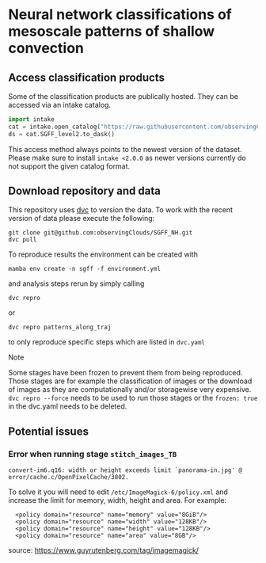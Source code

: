 # Neural network classifications of mesoscale patterns of shallow convection

## Access classification products
Some of the classification products are publically hosted. They can be accessed via an intake catalog.

```python
import intake
cat = intake.open_catalog("https://raw.githubusercontent.com/observingClouds/SGFF_NH/main/catalog/catalog.yml")
ds = cat.SGFF_level2.to_dask()
```

This access method always points to the newest version of the dataset. Please make sure to install `intake <2.0.0` as newer versions currently do not support the given catalog format.

## Download repository and data

This repository uses [dvc](dvc.org) to version the data. To work with the recent version of data please execute the following:
```shell
git clone git@github.com:observingClouds/SGFF_NH.git
dvc pull
```

To reproduce results the environment can be created with
```
mamba env create -n sgff -f environment.yml
```
and analysis steps rerun by simply calling
```
dvc repro
```
or
```
dvc repro patterns_along_traj
```
to only reproduce specific steps which are listed in `dvc.yaml`

> [!NOTE]
> Some stages have been frozen to prevent them from being reproduced. Those stages are for example the classification of images or the download of images as they are computationally and/or storagewise very expensive. `dvc repro --force` needs to be used to run those stages or the `frozen: true` in the dvc.yaml needs to be deleted.


## Potential issues

### Error when running stage `stitch_images_TB`

```
convert-im6.q16: width or height exceeds limit `panorama-in.jpg' @ error/cache.c/OpenPixelCache/3802.
```

To solve it you will need to edit `/etc/ImageMagick-6/policy.xml` and increase the limit for memory, width, height and area. For example:

```
  <policy domain="resource" name="memory" value="8GiB"/>
  <policy domain="resource" name="width" value="128KB"/>
  <policy domain="resource" name="height" value="128KB"/>
  <policy domain="resource" name="area" value="8GB"/>
```

source: https://www.guyrutenberg.com/tag/imagemagick/

